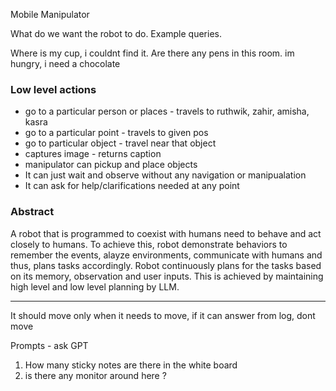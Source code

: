 Mobile Manipulator

What do we want the robot to do. Example queries.

Where is my cup, i couldnt find it.
Are there any pens in this room.
im hungry, i need a chocolate


### Low level actions

- go to a particular person or places - travels to ruthwik, zahir, amisha, kasra
- go to a particular point - travels to given pos
- go to particular object - travel near that object
- captures image - returns caption 
- manipulator can pickup and place objects
- It can just wait and observe without any navigation or manipualation
- It can ask for help/clarifications needed at any point



### Abstract

A robot that is programmed to coexist with humans need to behave and act closely to humans.
To achieve this, robot demonstrate behaviors to remember the events, alayze environments, communicate with humans and thus, plans tasks accordingly.  Robot continuously plans for the tasks based on its memory, observation and user inputs. This is achieved by maintaining high level and low level planning by LLM.



---

It should move only when it needs to move, if it can answer from log, dont move

Prompts - ask GPT
1. How many sticky notes are there in the white board
2. is there any monitor around here ?